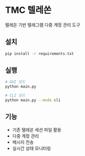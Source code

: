 # TMC 텔레쏜

텔레쏜 기반 텔레그램 다중 계정 관리 도구

## 설치

```bash
pip install -r requirements.txt
```

## 실행

```bash
# GUI 모드
python main.py

# CLI 모드
python main.py --mode cli
```

## 기능

- 기존 텔레쏜 세션 파일 활용
- 다중 계정 관리
- 메시지 전송
- 실시간 상태 모니터링

